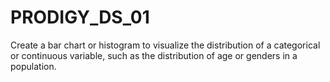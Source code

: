 # PRODIGY_DS_01
Create a bar chart or histogram to visualize the distribution of a categorical or continuous variable, such as the distribution of age or genders in a population.
